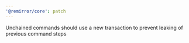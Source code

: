 ```yaml
---
'@remirror/core': patch
---
```


Unchained commands should use a new transaction to prevent leaking of previous command steps
